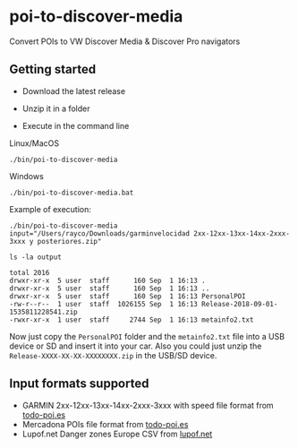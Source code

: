 # poi-to-discover-media
Convert POIs to VW Discover Media &amp; Discover Pro navigators

## Getting started

- Download the latest release

- Unzip it in a folder

- Execute in the command line

Linux/MacOS
```
./bin/poi-to-discover-media
```

Windows
```
./bin/poi-to-discover-media.bat
```

Example of execution:
```
./bin/poi-to-discover-media input="/Users/rayco/Downloads/garminvelocidad 2xx-12xx-13xx-14xx-2xxx-3xxx y posteriores.zip"

ls -la output

total 2016
drwxr-xr-x  5 user  staff      160 Sep  1 16:13 .
drwxr-xr-x  5 user  staff      160 Sep  1 16:13 ..
drwxr-xr-x  5 user  staff      160 Sep  1 16:13 PersonalPOI
-rw-r--r--  1 user  staff  1026155 Sep  1 16:13 Release-2018-09-01-1535811228541.zip
-rwxr-xr-x  1 user  staff     2744 Sep  1 16:13 metainfo2.txt
```

Now just copy the `PersonalPOI` folder and the `metainfo2.txt` file into
a USB device or SD and insert it into your car.
Also you could just unzip the `Release-XXXX-XX-XX-XXXXXXXX.zip` in the USB/SD device.

## Input formats supported

- GARMIN 2xx-12xx-13xx-14xx-2xxx-3xxx with speed file format from [todo-poi.es](https://www.todo-poi.es/radar/garmin-avisador-radares-gps.php)
- Mercadona POIs file format from [todo-poi.es](https://www.todo-poi.es/comercio/Mercadona.php)
- Lupof.net Danger zones Europe CSV from [lupof.net](https://lufop.net/zones-de-danger-france-et-europe-asc-et-csv/)